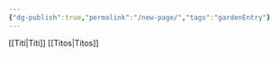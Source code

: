 ```yaml
---
{"dg-publish":true,"permalink":"/new-page/","tags":"gardenEntry"}
---
```




[[Titi\|Titi]]
[[Titos\|Titos]]
